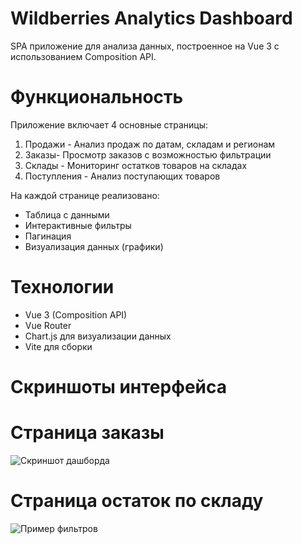# Wildberries Analytics Dashboard

SPA приложение для анализа данных, построенное на Vue 3 с использованием Composition API.

# Функциональность

Приложение включает 4 основные страницы:

1. Продажи - Анализ продаж по датам, складам и регионам
2. Заказы- Просмотр заказов с возможностью фильтрации
3. Склады - Мониторинг остатков товаров на складах
4. Поступления - Анализ поступающих товаров

На каждой странице реализовано:
- Таблица с данными
- Интерактивные фильтры
- Пагинация
- Визуализация данных (графики)

# Технологии

- Vue 3 (Composition API)
- Vue Router
- Chart.js для визуализации данных
- Vite для сборки


# Скриншоты интерфейса

# Cтраница заказы
![Скриншот дашборда](images/Orders.png)

# Cтраница остаток по складу
![Пример фильтров](./images/Stocks.png)
